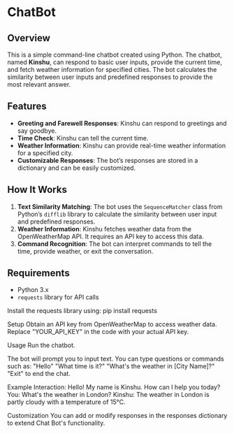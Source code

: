 # ChatBot

## Overview

This is a simple command-line chatbot created using Python. The chatbot, named **Kinshu**, can respond to basic user inputs, provide the current time, and fetch weather information for specified cities. The bot calculates the similarity between user inputs and predefined responses to provide the most relevant answer.

## Features

- **Greeting and Farewell Responses**: Kinshu can respond to greetings and say goodbye.
- **Time Check**: Kinshu can tell the current time.
- **Weather Information**: Kinshu can provide real-time weather information for a specified city.
- **Customizable Responses**: The bot’s responses are stored in a dictionary and can be easily customized.

## How It Works

1. **Text Similarity Matching**: The bot uses the `SequenceMatcher` class from Python’s `difflib` library to calculate the similarity between user input and predefined responses.
2. **Weather Information**: Kinshu fetches weather data from the OpenWeatherMap API. It requires an API key to access this data.
3. **Command Recognition**: The bot can interpret commands to tell the time, provide weather, or exit the conversation.

## Requirements

- Python 3.x
- `requests` library for API calls

Install the requests library using:
pip install requests

Setup
Obtain an API key from OpenWeatherMap to access weather data.
Replace "YOUR_API_KEY" in the code with your actual API key.

Usage
Run the chatbot.

The bot will prompt you to input text. You can type questions or commands such as:
"Hello"
"What time is it?"
"What's the weather in [City Name]?"
"Exit" to end the chat.

Example Interaction:
Hello! My name is Kinshu. How can I help you today?
You: What's the weather in London?
Kinshu: The weather in London is partly cloudy with a temperature of 15°C.

Customization
You can add or modify responses in the responses dictionary to extend Chat Bot's functionality.
